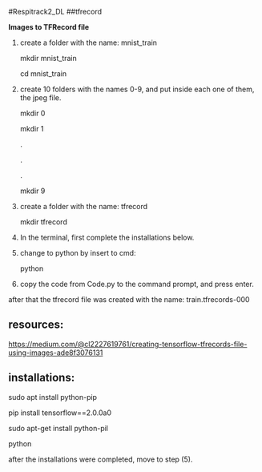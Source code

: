 #Respitrack2_DL
##tfrecord

 **Images to TFRecord file**

 1. create a folder with the name: mnist_train 

    mkdir mnist_train
  
    cd mnist_train

 2) create 10 folders with the names 0-9, and put inside each one of them, the jpeg file.
     
     mkdir 0
     
     mkdir 1
     
     .
     
     .
     
     .
     
     mkdir 9
 
 3) create a folder with the name: tfrecord
 
     mkdir tfrecord
    
 4) In the terminal, first complete the installations below. 
 
 5) change to python by insert to cmd: 

     python

 6) copy the code from Code.py to the command prompt, and press enter.

 after that the tfrecord file was created with the name: train.tfrecords-000

 
## resources:
 https://medium.com/@cl2227619761/creating-tensorflow-tfrecords-file-using-images-ade8f3076131

## installations:

  sudo apt install python-pip
  
  pip install tensorflow==2.0.0a0
  
   sudo apt-get install python-pil
   
   python

after the installations were completed, move to step (5).


